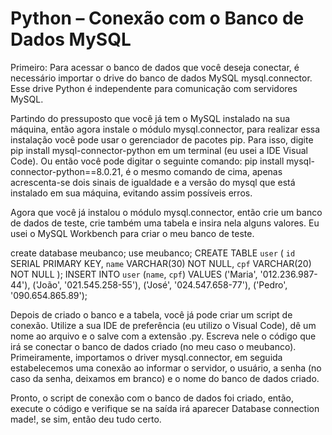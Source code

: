 # Python – Conexão com o Banco de Dados MySQL

Primeiro: Para acessar o banco de dados que você deseja conectar, é necessário importar o drive do banco de dados MySQL mysql.connector. Esse drive Python é independente para comunicação com servidores MySQL. 

Partindo do pressuposto que você já tem o MySQL instalado na sua máquina, então agora instale o módulo mysql.connector, para realizar essa instalação você pode usar o gerenciador de pacotes pip. Para isso, digite pip install mysql-connector-python em um terminal (eu usei a IDE Visual Code). Ou então você pode digitar o seguinte comando:  pip install mysql-connector-python==8.0.21, é o mesmo comando de cima, apenas acrescenta-se dois sinais de igualdade e a versão do mysql que está instalado em sua máquina, evitando assim possíveis erros. 
 
Agora que você já instalou o módulo mysql.connector, então crie um banco de dados de teste, crie também uma tabela e insira nela alguns valores. Eu usei o MySQL Workbench para criar o meu banco de teste. 

create database meubanco;
use meubanco;
CREATE TABLE `user` (
  `id` SERIAL PRIMARY KEY,
  `name` VARCHAR(30) NOT NULL,
  `cpf` VARCHAR(20) NOT NULL 
);
INSERT INTO `user` (`name`, `cpf`) VALUES ('Maria', '012.236.987-44'), 
('João', '021.545.258-55'),
('José', '024.547.658-77'), ('Pedro', '090.654.865.89');

 

Depois de criado o banco e a tabela, você já pode criar um script de conexão. Utilize a sua IDE de preferência (eu utilizo o Visual Code), dê um nome ao arquivo e o salve com a extensão .py. Escreva nele o código que irá se conectar o banco de dados criado (no meu caso o meubanco). Primeiramente, importamos o driver mysql.connector, em seguida estabelecemos uma conexão ao informar o servidor, o usuário, a senha (no caso da senha, deixamos em branco) e o nome do banco de dados criado. 

Pronto, o script de conexão com o banco de dados foi criado, então, execute o código e verifique se na saída irá aparecer Database connection made!, se sim, então deu tudo certo. 
